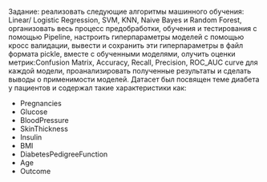 Задание: реализовать следующие алгоритмы машинного обучения: Linear/ Logistic Regression, SVM, KNN, Naive Bayes и Random Forest, организовать весь процесс предобработки, обучения и тестирования с помощью Pipeline, настроить гиперпараметры моделей с помощью кросс валидации, вывести и сохранить эти гиперпараметры в файл формата pickle, вместе с обученными моделями, олучить оценки метрик:Confusion Matrix,  Accuracy, Recall, Precision, ROC_AUC curve для каждой модели, проанализировать полученные результаты и сделать выводы о применимости моделей.
Датасет был посвящен теме диабета у пациентов и содержал такие характеристики как: 
- Pregnancies 
- Glucose 
- BloodPressure 
- SkinThickness 
- Insulin 
- BMI 
- DiabetesPedigreeFunction
- Age 
- Outcome 

